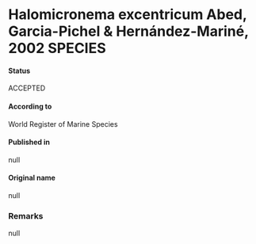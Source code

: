 # Halomicronema excentricum Abed, Garcia-Pichel & Hernández-Mariné, 2002 SPECIES

#### Status
ACCEPTED

#### According to
World Register of Marine Species

#### Published in
null

#### Original name
null

### Remarks
null